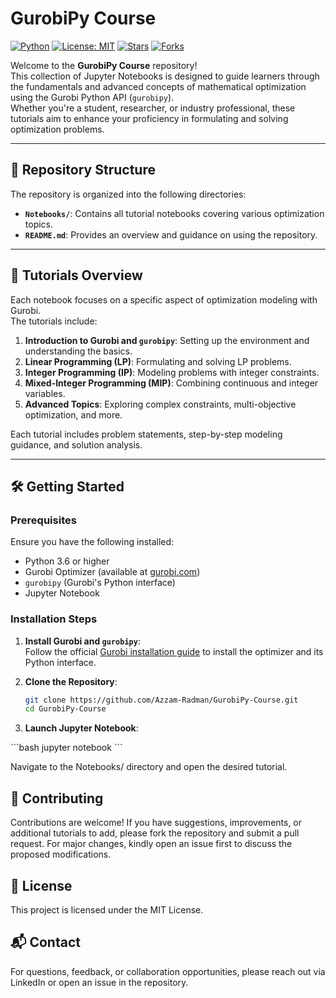 # GurobiPy Course

[![Python](https://img.shields.io/badge/Python-3.6%2B-blue.svg)](https://www.python.org/)
[![License: MIT](https://img.shields.io/badge/License-MIT-yellow.svg)](LICENSE)
[![Stars](https://img.shields.io/github/stars/Azzam-Radman/GurobiPy-Course?style=social)](https://github.com/Azzam-Radman/GurobiPy-Course/stargazers)
[![Forks](https://img.shields.io/github/forks/Azzam-Radman/GurobiPy-Course?style=social)](https://github.com/Azzam-Radman/GurobiPy-Course/network/members)

Welcome to the **GurobiPy Course** repository!  
This collection of Jupyter Notebooks is designed to guide learners through the fundamentals and advanced concepts of mathematical optimization using the Gurobi Python API (`gurobipy`).  
Whether you're a student, researcher, or industry professional, these tutorials aim to enhance your proficiency in formulating and solving optimization problems.

---

## 📂 Repository Structure

The repository is organized into the following directories:

- **`Notebooks/`**: Contains all tutorial notebooks covering various optimization topics.
- **`README.md`**: Provides an overview and guidance on using the repository.

---

## 📘 Tutorials Overview

Each notebook focuses on a specific aspect of optimization modeling with Gurobi.  
The tutorials include:

1. **Introduction to Gurobi and `gurobipy`**: Setting up the environment and understanding the basics.
2. **Linear Programming (LP)**: Formulating and solving LP problems.
3. **Integer Programming (IP)**: Modeling problems with integer constraints.
4. **Mixed-Integer Programming (MIP)**: Combining continuous and integer variables.
5. **Advanced Topics**: Exploring complex constraints, multi-objective optimization, and more.

Each tutorial includes problem statements, step-by-step modeling guidance, and solution analysis.

---

## 🛠️ Getting Started

### Prerequisites

Ensure you have the following installed:

- Python 3.6 or higher
- Gurobi Optimizer (available at [gurobi.com](https://www.gurobi.com/downloads/))
- `gurobipy` (Gurobi's Python interface)
- Jupyter Notebook

### Installation Steps

1. **Install Gurobi and `gurobipy`**:  
   Follow the official [Gurobi installation guide](https://www.gurobi.com/documentation/) to install the optimizer and its Python interface.

2. **Clone the Repository**:

   ```bash
   git clone https://github.com/Azzam-Radman/GurobiPy-Course.git
   cd GurobiPy-Course

3. **Launch Jupyter Notebook**:
  
  \`\`\`bash
   jupyter notebook
   \`\`\`

Navigate to the Notebooks/ directory and open the desired tutorial.

## 🤝 Contributing
Contributions are welcome!
If you have suggestions, improvements, or additional tutorials to add, please fork the repository and submit a pull request.
For major changes, kindly open an issue first to discuss the proposed modifications.

## 📄 License
This project is licensed under the MIT License.

## 📬 Contact
For questions, feedback, or collaboration opportunities, please reach out via LinkedIn
or open an issue in the repository.
